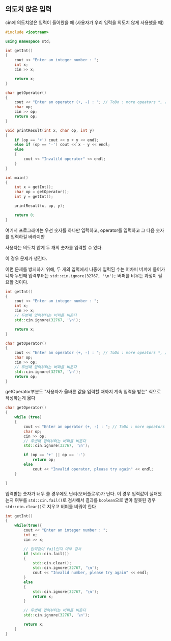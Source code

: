 ## 의도치 않은 입력

cin에 의도치않은 입력이 들어왔을 때
(사용자가 우리 입력을 의도치 않게 사용했을 때)

```cpp
#include <iostream>

using namespace std;

int getInt()
{
	cout << "Enter an integer number : ";
	int x;
	cin >> x;

	return x;
}

char getOperator()
{
	cout << "Enter an operator (+, -) : "; // ToDo : more opeators *, / etc.
	char op;
	cin >> op;
	return op;
}

void printResult(int x, char op, int y)
{
	if (op == '+') cout << x + y << endl;
	else if (op == '-') cout << x - y << endl;
	else
	{
		cout << "Invalild operator" << endl;
	}
}

int main()
{	
	int x = getInt();
	char op = getOperator();
	int y = getInt();

	printResult(x, op, y);

	return 0;
}
```

여기서 프로그래머는 우선 숫자를 하나만 입력하고, operator를 입력하고
그 다음 숫자를 입력하길 바라지만

사용자는 의도치 않게 두 개의 숫자를 입력할 수 있다.

이 경우 문제가 생긴다.

이런 문제를 방지하기 위해, 두 개의 입력에서 나중에 입력된 수는 어차피 버퍼에 들어가니까
두번째 입력부터는 `std::cin.ignore(32767, '\n');` 버퍼를 비우는 과정이 필요할 것이다.

```cpp
int getInt()
{
	cout << "Enter an integer number : ";
	int x;
	cin >> x;
	// 두번째 입력부터는 버퍼를 비운다
	std::cin.ignore(32767, '\n');

	return x;
}

char getOperator()
{
	cout << "Enter an operator (+, -) : "; // ToDo : more opeators *, / etc.
	char op;
	cin >> op;
	// 두번째 입력부터는 버퍼를 비운다
	std::cin.ignore(32767, '\n');
	return op;
}

```

getOperator부분도 "사용자가 올바른 값을 입력할 때까지 계속 입력을 받는" 식으로
작성하는게 옳다

```cpp
char getOperator()
{
	while (true)
	{
		cout << "Enter an operator (+, -) : "; // ToDo : more opeators *, / etc.
		char op;
		cin >> op;
		// 두번째 입력부터는 버퍼를 비운다
		std::cin.ignore(32767, '\n');

		if (op == '+' || op == '-')
			return op;
		else
			cout << "Invalid operator, please try again" << endl;
	}

}
```

입력받는 숫자가 너무 클 경우에도 난리(오버플로우)가 난다.
이 경우 입력값이 실패했는지 여부를 `std::cin.fail()`로 검사해서 결과를 `boolean`으로 받아
잘못된 경우 `std::cin.clear()`로 지우고 버퍼를 비워야 한다


```cpp
int getInt()
{
	while(true){
		cout << "Enter an integer number : ";
		int x;
		cin >> x;

		// 입력값이 fail인지 여부 검사
		if (std::cin.fail())
		{
			std::cin.clear();
			std::cin.ignore(32767, '\n');
			cout << "Invalid number, please try again" << endl;
		}
		else
		{
			std::cin.ignore(32767, '\n');
			return x;
		}

		// 두번째 입력부터는 버퍼를 비운다
		std::cin.ignore(32767, '\n');

		return x;
	}
}
```

